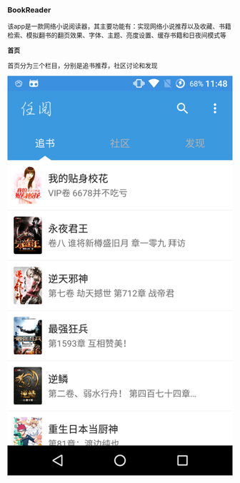 ### BookReader

该app是一款网络小说阅读器，其主要功能有：实现网络小说推荐以及收藏、书籍检索、模拟翻书的翻页效果、字体、主题、亮度设置、缓存书籍和日夜间模式等

**首页**

首页分为三个栏目，分别是追书推荐，社区讨论和发现

![追书推荐](https://github.com/PengFeisupper/2018118122_Android/blob/homework/%E5%A4%A7%E4%BD%9C%E4%B8%9A/%E6%88%AA%E5%9B%BE/home_zhuishu.png)

